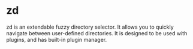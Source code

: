 <!-- markdownlint-disable MD013 -->

# zd

zd is an extendable fuzzy directory selector. It allows you to quickly navigate between user-defined directories. It is designed to be used with plugins, and has built-in plugin manager.

